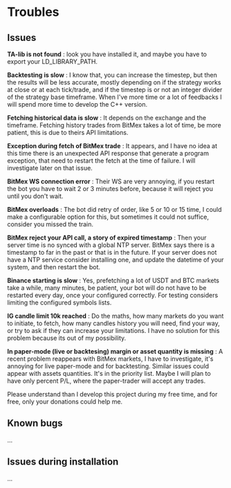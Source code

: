 # Troubles #

## Issues ##

**TA-lib is not found** : look you have installed it, and maybe you have to export your LD_LIBRARY_PATH.

**Backtesting is slow** : I know that, you can increase the timestep, but then the results will be less accurate, mostly depending on
if the strategy works at close or at each tick/trade, and if the timestep is or not an integer divider of the strategy base timeframe.
When I've more time or a lot of feedbacks I will spend more time to develop the C++ version.

**Fetching historical data is slow** : It depends on the exchange and the timeframe. Fetching history trades from BitMex takes a lot of time,
be more patient, this is due to theirs API limitations.

**Exception during fetch of BitMex trade** : It appears, and I have no idea at this time there is an unexpected API response that generate a program
exception, that need to restart the fetch at the time of failure. I will investigate later on that issue. 

**BitMex WS connection error** : Their WS are very annoying, if you restart the bot you have to wait 2 or 3 minutes before, because it
will reject you until you don't wait.

**BitMex overloads** : The bot did retry of order, like 5 or 10 or 15 time, I could make a configurable option for this, but sometimes
it could not suffice, consider you missed the train.

**BitMex reject your API call, a story of expired timestamp** : Then your server time is no synced with a global NTP server. BitMex says
there is a timestamp to far in the past or that is in the future. If your server does not have a NTP service consider installing one,
and update the datetime of your system, and then restart the bot.

**Binance starting is slow** : Yes, prefetching a lot of USDT and BTC markets take a while, many minutes, be patient, your bot
will do not have to be restarted every day, once your configured correctly. For testing considers limiting the configured symbols lists.

**IG candle limit 10k reached** : Do the maths, how many markets do you want to initiate, to fetch, how many candles history you will need,
find your way, or try to ask if they can increase your limitations. I have no solution for this problem because its out of my possibility.

**In paper-mode (live or backtesing) margin or asset quantity is missing** : A recent problem reappears with BitMex markets, I have to investigate,
it's annoying for live paper-mode and for backtesting. Similar issues could appear with assets quantities. It's in the priority list.
Maybe I will plan to have only percent P/L, where the paper-trader will accept any trades.

Please understand than I develop this project during my free time, and for free, only your donations could help me.

## Known bugs ##

...


## Issues during installation ##

...
